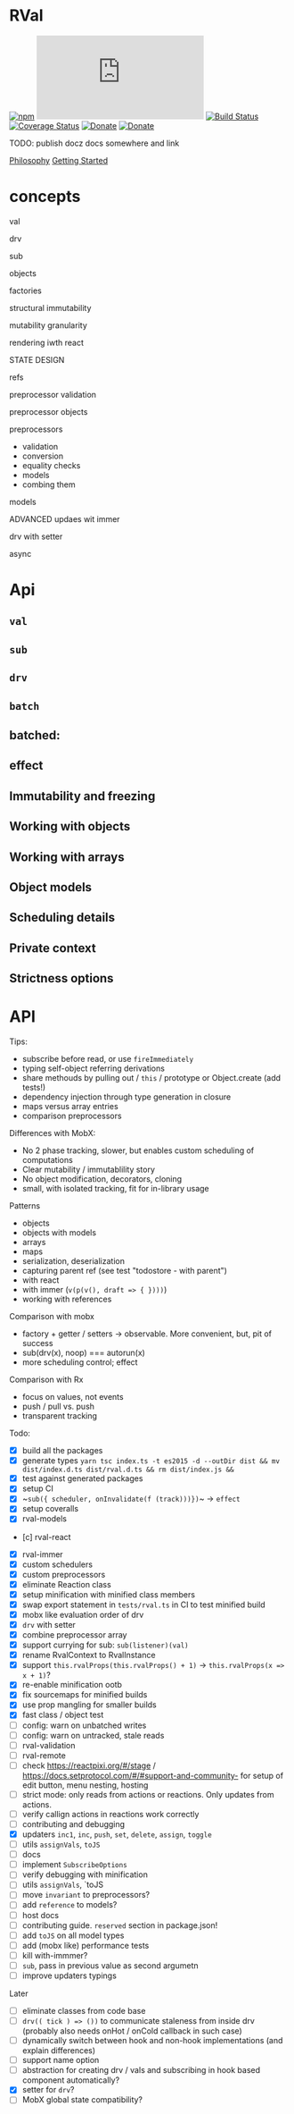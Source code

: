 # RVal


[![npm](https://img.shields.io/npm/v/rval.svg)](https://www.npmjs.com/package/rval) [![size](http://img.badgesize.io/https://unpkg.com/rval/dist/core.mjs?compression=gzip)](http://img.badgesize.io/https://unpkg.com/rval/dist/core.mjs?compression=gzip) [![Build Status](https://travis-ci.org/mweststrate/rval.svg?branch=master)](https://travis-ci.org/mweststrate/rval) [![Coverage Status](https://coveralls.io/repos/github/mweststrate/rval/badge.svg?branch=master)](https://coveralls.io/github/mweststrate/rval?branch=master) [![Donate](https://img.shields.io/badge/Donate-PayPal-green.svg)](https://www.paypal.me/michelweststrate) [![Donate](https://img.shields.io/badge/donate-buy%20me%20a%20coffee-orange.svg)](https://www.buymeacoffee.com/mweststrate)

TODO: publish docz docs somewhere and link

[Philosophy](docs/philosophy.mdx)
[Getting Started](docs/getting-started.mdx)

# concepts

val

drv

sub

objects

factories

structural immutability

mutability granularity

rendering iwth react

STATE DESIGN

refs

preprocessor validation

preprocessor objects

preprocessors
 - validation
 - conversion
 - equality checks
 - models
 - combing them


models

ADVANCED
updaes wit immer

drv with setter


async


# Api

## `val`

## `sub`

## `drv`

## `batch`

## batched:

## effect

## Immutability and freezing

## Working with objects

## Working with arrays

## Object models

## Scheduling details

## Private context

## Strictness options

# API


Tips:
- subscribe before read, or use `fireImmediately`
- typing self-object referring derivations
- share methouds by pulling out / `this` / prototype or Object.create (add tests!)
- dependency injection through type generation in closure
- maps versus array entries
- comparison preprocessors

Differences with MobX:

- No 2 phase tracking, slower, but enables custom scheduling of computations
- Clear mutability / immutablility story
- No object modification, decorators, cloning
- small, with isolated tracking, fit for in-library usage

Patterns

- objects
- objects with models
- arrays
- maps
- serialization, deserialization
- capturing parent ref (see test "todostore - with parent")
- with react
- with immer (`v(p(v(), draft => { })))`)
- working with references

Comparison with mobx
- factory + getter / setters -> observable. More convenient, but, pit of success
- sub(drv(x), noop) === autorun(x)
- more scheduling control; effect

Comparison with Rx
- focus on values, not events
- push / pull vs. push
- transparent tracking

Todo:

* [x] build all the packages
* [x] generate types `yarn tsc index.ts -t es2015 -d --outDir dist && mv dist/index.d.ts dist/rval.d.ts && rm dist/index.js &&`
* [x] test against generated packages
* [x] setup CI
* [x] ~`sub({ scheduler, onInvalidate(f (track)))})`~ -> `effect`
* [x] setup coveralls
* [x] rval-models
* [c] rval-react
* [x] rval-immer
* [x] custom schedulers
* [x] custom preprocessors
* [x] eliminate Reaction class
* [x] setup minification with minified class members
* [x] swap export statement in `tests/rval.ts` in CI to test minified build
* [x] mobx like evaluation order of drv
* [x] `drv` with setter
* [x] combine preprocessor array
* [x] support currying for sub: `sub(listener)(val)`
* [x] rename RvalContext to RvalInstance
* [x] support `this.rvalProps(this.rvalProps() + 1)` -> `this.rvalProps(x => x + 1)`?
* [x] re-enable minification ootb
* [x] fix sourcemaps for minified builds
* [x] use prop mangling for smaller builds
* [x] fast class / object test
* [ ] config: warn on unbatched writes
* [ ] config: warn on untracked, stale reads
* [ ] rval-validation
* [ ] rval-remote
* [ ] check https://reactpixi.org/#/stage / https://docs.setprotocol.com/#/#support-and-community- for setup of edit button, menu nesting, hosting
* [ ] strict mode: only reads from actions or reactions. Only updates from actions. 
* [ ] verify callign actions in reactions work correctly
* [ ] contributing and debugging
* [x] updaters `inc1`, `inc`, `push`, `set`, `delete`, `assign`, `toggle`
* [ ] utils `assignVals`, `toJS`
* [ ] docs
* [ ] implement `SubscribeOptions`
* [ ] verify debugging with minification
* [ ] utils `assignVals`, `toJS
* [ ] move `invariant` to preprocessors?
* [ ] add `reference` to models?
* [ ] host docs
* [ ] contributing guide. `reserved` section in package.json!
* [ ] add `toJS` on all model types
* [ ] add (mobx like) performance tests
* [ ] kill with-immmer?
* [ ] `sub`, pass in previous value as second argumetn
* [ ] improve updaters typings

Later
* [ ] eliminate classes from code base
* [ ] `drv(( tick ) => ())` to communicate staleness from inside drv (probably also needs onHot / onCold callback in such case)
* [ ] dynamically switch between hook and non-hook implementations (and explain differences)
* [ ] support name option
* [ ] abstraction for creating drv / vals and subscribing in hook based component automatically?
* [x] setter for `drv`?
* [ ] MobX global state compatibility?